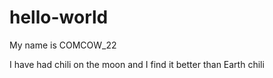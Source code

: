 # hello-world
My name is COMCOW_22

I have had chili on the moon and I find it better than Earth chili
